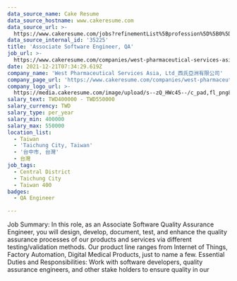 ```yaml
---
data_source_name: Cake Resume
data_source_hostname: www.cakeresume.com
data_source_url: >-
  https://www.cakeresume.com/jobs?refinementList%5Bprofession%5D%5B0%5D=engineering_qa-engineer&refinementList%5Bsalary_type%5D=per_month&refinementList%5Bsalary_currency%5D=TWD&range%5Bsalary_range%5D%5Bmax%5D=600000
data_source_internal_id: '35225'
title: 'Associate Software Engineer, QA'
job_url: >-
  https://www.cakeresume.com/companies/west-pharmaceutical-services-asia-ltd_/jobs/associate-software-engineer-qa
date: 2021-12-21T07:34:29.619Z
company_name: 'West Pharmaceutical Services Asia, Ltd_西氏亞洲有限公司'
company_page_url: 'https://www.cakeresume.com/companies/west-pharmaceutical-services-asia-ltd_'
company_logo_url: >-
  https://media.cakeresume.com/image/upload/s--zQ_HWc45--/c_pad,fl_png8,h_200,w_200/v1619171261/gkbfvipbcvnawaeh2biw.png
salary_text: TWD400000 - TWD550000
salary_currency: TWD
salary_type: per_year
salary_min: 400000
salary_max: 550000
location_list:
  - Taiwan
  - 'Taichung City, Taiwan'
  - '台中市, 台灣'
  - 台灣
job_tags:
  - Central District
  - Taichung City
  - Taiwan 400
badges:
  - QA Engineer

---
```


Job Summary: In this role, as an Associate Software Quality Assurance Engineer, you will design, develop, document, test, and enhance the quality assurance processes of our products and services via different testing/validation methods. Our product line ranges from Internet of Things, Factory Automation, Digital Medical Products, just to name a few. Essential Duties and Responsibilities: Work with software developers, quality assurance engineers, and other stake holders to ensure quality in our 